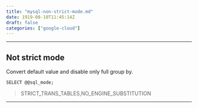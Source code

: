 ```yaml
---
title: "mysql-non-strict-mode.md"
date: 1919-08-10T11:45:14Z
draft: false
categories: ["google-cloud"]
---
```




---


## Not strict mode

Convert default value and disable only full group by.

`SELECT @@sql_mode;`
> STRICT_TRANS_TABLES,NO_ENGINE_SUBSTITUTION


---

